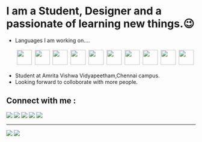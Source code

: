 <html>
<body>
    <h1>I am a Student, Designer and a passionate of learning new things.&#128521;</h1>
    <ul>
        <li>Languages I am working on....</li><br>
        <div class="my-workings">
           &nbsp;<a href="https://html.com/" target="_blank"><img width="40" height="40" src="https://img.icons8.com/color/48/000000/html-5--v1.png"/></a>
           &nbsp;<a href="https://www.w3.org/Style/CSS/Overview.en.html" target="_blank"><img width="40" height="40" src="https://img.icons8.com/color/48/000000/css3.png"/></a>
           &nbsp;<a href="https://www.javascript.com/" target="_blank"><img width="40" height="40" src="https://img.icons8.com/dusk/48/000000/javascript-logo.png"/></a>
           &nbsp;<a href="https://www.javascript.com/" target="_blank"><img width="40" height="40" src="https://img.icons8.com/color/48/000000/django.png"/></a>
           &nbsp;<a href="https://reactjs.org/" target="_blank"><img width="40" height="40" src="https://img.icons8.com/nolan/64/react-native.png"/></a>
            &nbsp;<a href="https://vuejs.org/" target="_blank"><img width="40" height="40" src="https://img.icons8.com/color/48/000000/vue-js.png"/></a>
            &nbsp;<a href="https://www.learn-c.org/" target="_blank"><img width="40" height="40" src="https://img.icons8.com/color/48/000000/c-programming.png"/></a>
            &nbsp;<a href="https://www.mysql.com/" target="_blank"><img width="40" height="40" src="https://img.icons8.com/nolan/64/sql.png"/></a>
            &nbsp;<a href="https://www.java.com/en/" target="_blank"><img width="40" height="40" src="https://img.icons8.com/color/48/000000/java-coffee-cup-logo--v1.png"/></a>
            &nbsp;<a href="https://www.cplusplus.com/" target="_blank"><img width="40" height="40" src="https://img.icons8.com/color/48/000000/c-plus-plus-logo.png"/></a>
        </div><br>
        <li>Student at Amrita Vishwa Vidyapeetham,Chennai campus.</li>
        <li>Looking forward to colloborate with more people.</li>
    </ul>
        <h2>Connect with me :</h2>
        <div>
            <span><a href="https://www.instagram.com/cool_man_vk/"><img src="https://img.icons8.com/color/48/000000/instagram-new--v1.png"></a></span>
            <span><a href="https://github.com/cool-man-vk"><img src="https://img.icons8.com/color/48/000000/github--v1.png"></a></span>
            <span><a href="https://www.facebook.com/profile.php?id=100025874076108"><img src="https://img.icons8.com/color/48/000000/facebook-new.png"></a></span>
            <span><a href="https://twitter.com/Vignesh73650504"><img src="https://img.icons8.com/color/48/000000/twitter--v1.png"/></a></span>
            <span><a href="https://www.linkedin.com/in/vignesh-kumar-8101581b0/https://www.linkedin.com/in/vignesh-kumar-8101581b0/"><img src="https://img.icons8.com/color/48/000000/linkedin.png"/></a></span>
        </div><hr>
    <img src="https://github-readme-stats.vercel.app/api?username=cool-man-vk&show_icons=true&theme=radical">
    <img src="https://github-readme-stats.vercel.app/api/top-langs/?username=cool-man-vk">

</body>
</html>
